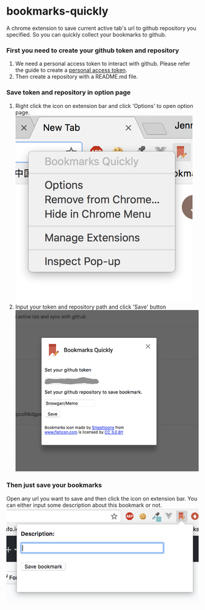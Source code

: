 # bookmarks-quickly
A chrome extension to save current active tab's url to github repository you specified. So you can quickly collect your bookmarks to github.

### First you need to create your github token and repository
1. We need a personal access token to interact with github. Please refer the guide to create a [personal access token](https://help.github.com/articles/creating-a-personal-access-token-for-the-command-line/).
2. Then create a repository with a README.md file.

### Save token and repository in option page
1. Right click the icon on extension bar and click 'Options' to open option page.
![setting01](/setting_001.png)
2. Input your token and repository path and click 'Save' button
![setting02](/setting_002.png)


### Then just save your bookmarks
Open any url you want to save and then click the icon on extension bar.
You can either input some description about this bookmark or not.
![save](/save_bookmarks.png)
